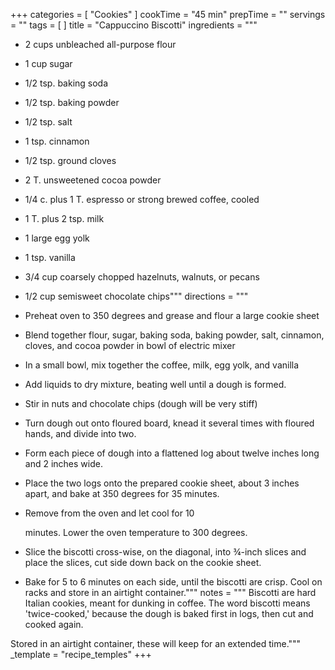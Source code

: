+++
categories = [ "Cookies" ]
cookTime = "45 min"
prepTime = ""
servings = ""
tags = [ ]
title = "Cappuccino Biscotti"
ingredients = """
* 2 cups unbleached all-purpose flour
* 1 cup sugar
* 1/2 tsp. baking soda
* 1/2 tsp. baking powder
* 1/2 tsp. salt
* 1 tsp. cinnamon
* 1/2 tsp. ground cloves
* 2 T. unsweetened cocoa powder
* 1/4 c. plus 1 T. espresso or strong brewed coffee, cooled
* 1 T. plus 2 tsp. milk
* 1 large egg yolk
* 1 tsp. vanilla
* 3/4 cup coarsely chopped hazelnuts, walnuts, or pecans
* 1/2 cup semisweet chocolate chips"""
directions = """
* Preheat oven to 350 degrees and grease and flour a large cookie sheet
* Blend together flour, sugar, baking soda, baking powder, salt, cinnamon, cloves, and cocoa powder in bowl of electric mixer
* In a small bowl, mix together the coffee, milk, egg yolk, and vanilla
* Add liquids to dry mixture, beating well until a dough is formed.
* Stir in nuts and chocolate chips (dough will be very stiff)
* Turn dough out onto floured board, knead it several times with floured hands, and divide into two.
* Form each piece of dough into a flattened log about twelve inches long and 2 inches wide.
* Place the two logs onto the prepared cookie sheet, about 3 inches apart, and bake at 350 degrees for 35 minutes.
* Remove from the oven and let cool for 10

  minutes. Lower the oven temperature to 300 degrees. 
* Slice the biscotti cross-wise, on the diagonal, into ¾-inch slices and place the slices, cut side down back on the cookie sheet. 
* Bake for 5 to 6 minutes on each side, until the biscotti are crisp. Cool on racks and store in an airtight container."""
notes = """
Biscotti are hard Italian cookies, meant for dunking in coffee. The word biscotti means 'twice-cooked,' because the dough is baked first in logs, then cut and cooked again. 

Stored in an airtight container, these will keep for an extended time."""
_template = "recipe_temples"
+++

